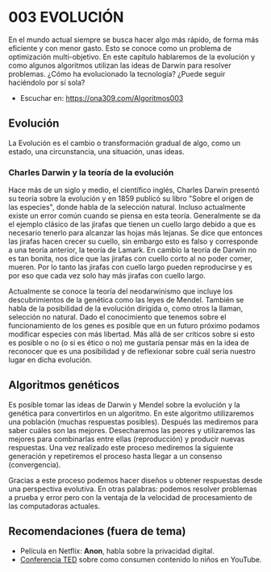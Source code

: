 # 003 EVOLUCIÓN

En el mundo actual siempre se busca hacer algo más rápido, de forma más eficiente y con menor gasto. Esto se conoce como un problema de optimización multi-objetivo. En este capítulo hablaremos de la evolución y como algunos algoritmos utilizan las ideas de Darwin para resolver problemas. ¿Cómo ha evolucionado la tecnología? ¿Puede seguir haciéndolo por sí sola?

* Escuchar en: https://ona309.com/Algoritmos003

## Evolución

La Evolución es el cambio o transformación gradual de algo, como un estado, una circunstancia, una situación, unas ideas.

### Charles Darwin y la teoría de la evolución

Hace más de un siglo y medio, el científico inglés, Charles Darwin presentó su teoría sobre la evolución y en 1859 publicó su libro "Sobre el origen de las especies", donde habla de la selección natural. Incluso actualmente existe un error común cuando se piensa en esta teoría. Generalmente se da el ejemplo clásico de las jirafas que tienen un cuello largo debido a que es necesario tenerlo para alcanzar las hojas más lejanas. Se dice que entonces las jirafas hacen crecer su cuello, sin embargo esto es falso y corresponde a una teoría anterior, la teoría de Lamark. En cambio la teoría de Darwin no es tan bonita, nos dice que las jirafas con cuello corto al no poder comer, mueren. Por lo tanto las jirafas con cuello largo pueden reproducirse y es por eso que cada vez solo hay más jirafas con cuello largo.

Actualmente se conoce la teoría del neodarwinismo que incluye los descubrimientos de la genética como las leyes de Mendel. También se habla de la posibilidad de la evolución dirigida o, como otros la llaman, selección no natural. Dado el conocimiento que tenemos sobre el funcionamiento de los genes es posible que en un futuro próximo podamos modificar especies con más libertad. Más allá de ser críticos sobre si esto es posible o no (o si es ético o no) me gustaría pensar más en la idea de reconocer que es una posibilidad y de reflexionar sobre cuál sería nuestro lugar en dicha evolución.

## Algoritmos genéticos

Es posible tomar las ideas de Darwin y Mendel sobre la evolución y la genética para convertirlos en un algoritmo. En este algoritmo utilizaremos una población (muchas respuestas posibles). Después las mediremos para saber cuáles son las mejores. Desecharemos las peores y utilizaremos las mejores para combinarlas entre ellas (reproducción) y producir nuevas respuestas. Una vez realizado este proceso mediremos la siguiente generación y repetiremos el proceso hasta llegar a un consenso (convergencia).

Gracias a este proceso podemos hacer diseños u obtener respuestas desde una perspectiva evolutiva. En otras palabras: podemos resolver problemas a prueba y error pero con la ventaja de la velocidad de procesamiento de las computadoras actuales.

## Recomendaciones (fuera de tema)

* Película en Netflix: **Anon**, habla sobre la privacidad digital.
* [Conferencia TED](https://www.ted.com/talks/james_bridle_the_nightmare_videos_of_childrens_youtube_and_what_s_wrong_with_the_internet_today/discussion) sobre como consumen contenido lo niños en YouTube.
